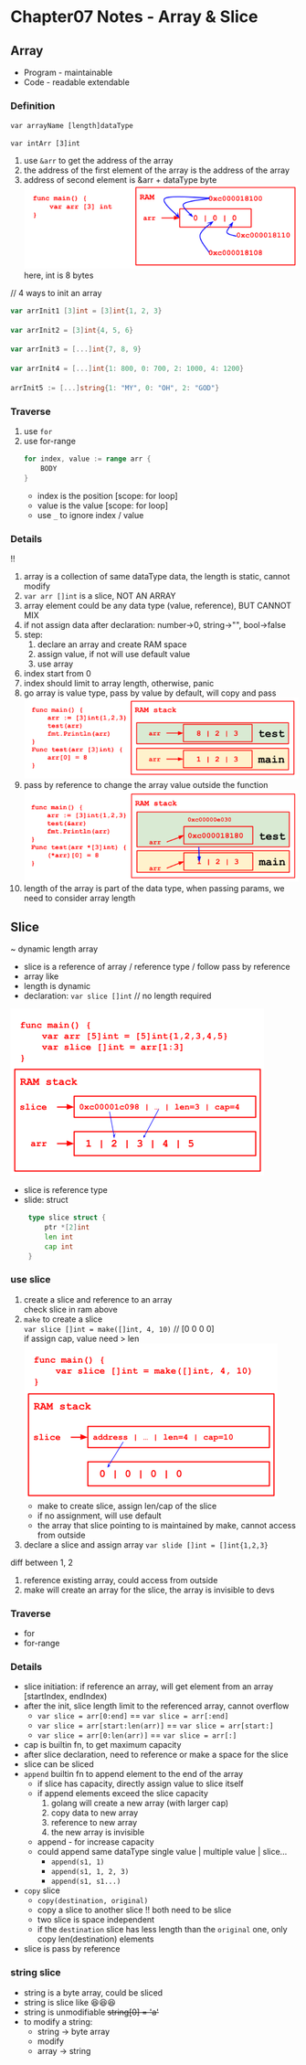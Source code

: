 # Chapter07 Notes - Array & Slice

## Array

- Program - maintainable
- Code - readable extendable

### Definition

```
var arrayName [length]dataType
```

`var intArr [3]int`

1. use `&arr` to get the address of the array
2. the address of the first element of the array is the address of the array
3. address of second element is &arr + dataType byte
   ![array_in_ram](img/array_in_ram.png)
   here, int is 8 bytes

// 4 ways to init an array

```go
var arrInit1 [3]int = [3]int{1, 2, 3}

var arrInit2 = [3]int{4, 5, 6}

var arrInit3 = [...]int{7, 8, 9}

var arrInit4 = [...]int{1: 800, 0: 700, 2: 1000, 4: 1200}

arrInit5 := [...]string{1: "MY", 0: "OH", 2: "GOD"}
```

### Traverse

1. use `for`
2. use for-range
    ```go
    for index, value := range arr {
        BODY
    }
    ```
    - index is the position [scope: for loop]
    - value is the value [scope: for loop]
    - use `_` to ignore index / value

### Details

!!

1. array is a collection of same dataType data, the length is static, cannot modify
2. `var arr []int` is a slice, NOT AN ARRAY
3. array element could be any data type (value, reference), BUT CANNOT MIX
4. if not assign data after declaration: number->0, string->"", bool->false
5. step:
    1. declare an array and create RAM space
    2. assign value, if not will use default value
    3. use array
6. index start from 0
7. index should limit to array length, otherwise, panic
8. go array is value type, pass by value by default, will copy and pass
   ![array_pass_by_value](img/array_pass_by_value.png)
9. pass by reference to change the array value outside the function
   ![array_pass_by_ref](img/array_pass_by_ref.png)
10. length of the array is part of the data type, when passing params, we need to consider array length

## Slice

~ dynamic length array

- slice is a reference of array / reference type / follow pass by reference
- array like
- length is dynamic
- declaration: `var slice []int` // no length required

![slice_ram](img/slice_ram.png)

- slice is reference type
- slide: struct
  ```go
   type slice struct {
       ptr *[2]int
       len int
       cap int
   }
   ```

### use slice

1. create a slice and reference to an array  
   check slice in ram above
2. `make` to create a slice  
   `var slice []int = make([]int, 4, 10)` // [0 0 0 0]  
   if assign cap, value need > len
   ![slice_def](img/slice_def.png)
    - make to create slice, assign len/cap of the slice
    - if no assignment, will use default
    - the array that slice pointing to is maintained by make, cannot access from outside
3. declare a slice and assign array
   `var slide []int = []int{1,2,3}`

diff between 1, 2

1. reference existing array, could access from outside
2. make will create an array for the slice, the array is invisible to devs

### Traverse

- for
- for-range

### Details

- slice initiation: if reference an array, will get element from an array [startIndex, endIndex)
- after the init, slice length limit to the referenced array, cannot overflow
    - `var slice = arr[0:end]`          == `var slice = arr[:end]`
    - `var slice = arr[start:len(arr)]` == `var slice = arr[start:]`
    - `var slice = arr[0:len(arr)]`     == `var slice = arr[:]`
- cap is builtin fn, to get maximum capacity
- after slice declaration, need to reference or make a space for the slice
- slice can be sliced
- `append` builtin fn to append element to the end of the array
    - if slice has capacity, directly assign value to slice itself
    - if append elements exceed the slice capacity
        1. golang will create a new array (with larger cap)
        2. copy data to new array
        3. reference to new array
        4. the new array is invisible
    - append - for increase capacity
    - could append same dataType single value | multiple value | slice...
        - `append(s1, 1)`
        - `append(s1, 1, 2, 3)`
        - `append(s1, s1...)`
- `copy` slice
    - `copy(destination, original)`
    - copy a slice to another slice !! both need to be slice
    - two slice is space independent
    - if the `destination` slice has less length than the `original` one, only copy len(destination) elements
- slice is pass by reference

### string slice

- string is a byte array, could be sliced
- string is slice like 😆😆😆
- string is unmodifiable ~~string[0] = 'a'~~
- to modify a string:
    - string -> byte array
    - modify
    - array -> string